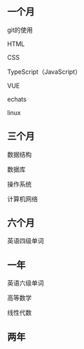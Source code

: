 ## 一个月

git的使用

HTML

CSS

TypeScript（JavaScript）

VUE

echats

linux

## 三个月

数据结构

数据库

操作系统

计算机网络



## 六个月

英语四级单词



## 一年

英语六级单词

高等数学

线性代数



## 两年

